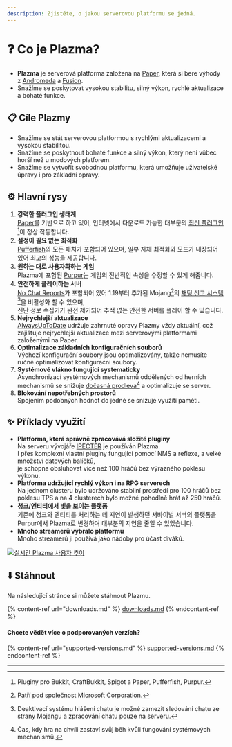 ```yaml
---
description: Zjistěte, o jakou serverovou platformu se jedná.
---
```


# ❓ Co je Plazma?

- **Plazma** je serverová platforma založená na [Paper](https://github.com/PaperMC/Paper), která si bere výhody z [Andromeda](https://github.com/EarendelArchived/Andromeda) a [Fusion](https://github.com/RuinedTechnologyUnify/Fusion).
- Snažíme se poskytovat vysokou stabilitu, silný výkon, rychlé aktualizace a bohaté funkce.

## 📋 Cíle Plazmy <a href="#id-1" id="id-1"></a>

- Snažíme se stát serverovou platformou s rychlými aktualizacemi a vysokou stabilitou.
- Snažíme se poskytnout bohaté funkce a silný výkon, který není vůbec horší než u modových platforem.
- Snažíme se vytvořit svobodnou platformu, která umožňuje uživatelské úpravy i pro základní opravy.

## ⚙️ Hlavní rysy <a href="#id-2" id="id-2"></a>

1. **강력한 플러그인 생태계**\
   [Paper](https://github.com/PaperMC/Paper)를 기반으로 하고 있어, 인터넷에서 다운로드 가능한 대부분의 [최신 플러그인](#user-content-fn-1)[^1]이 정상 작동합니다.
2. **설정이 필요 없는 최적화**\
   [Pufferfish](https://github.com/pufferfish-gg/Pufferfish)의 모든 패치가 포함되어 있으며, 일부 자체 최적화와 모드가 내장되어 있어 최고의 성능을 제공합니다.
3. **원하는 대로 사용자화하는 게임**\
   Plazma에 포함된 [Purpur](https://github.com/PurpurMC/Purpur)는 게임의 전반적인 속성을 수정할 수 있게 해줍니다.
4. **안전하게 플레이하는 서버**\
   [No Chat Reports](https://github.com/Aizistral-Studios/No-Chat-Reports)가 포함되어 있어 1.19부터 추가된 Mojang[^2]의 [채팅 신고 시스템](#user-content-fn-3)[^3]을 비활성화 할 수 있으며,\
   진단 정보 수집기가 완전 제거되어 추적 없는 안전한 서버를 플레이 할 수 있습니다.
5. **Nejrychlejší aktualizace**\
   [AlwaysUpToDate](https://github.com/PlazmaMC/AlwaysUpToDate) udržuje zahrnuté opravy Plazmy vždy aktuální, což zajišťuje nejrychlejší aktualizace mezi serverovými platformami založenými na Paper.
6. **Optimalizace základních konfiguračních souborů**\
   Výchozí konfigurační soubory jsou optimalizovány, takže nemusíte ručně optimalizovat konfigurační soubory.
7. **Systémové vlákno fungující systematicky**\
   Asynchronizací systémových mechanismů oddělených od herních mechanismů se snižuje [dočasná prodleva](#user-content-fn-4)[^4] a optimalizuje se server.
8. **Blokování nepotřebných prostorů**\
   Spojením podobných hodnot do jedné se snižuje využití paměti.

## ✨ Příklady využití <a href="#id-3" id="id-3"></a>

- **Platforma, která správně zpracovává složité pluginy**\
  Na serveru vývojáře [IPECTER](https://github.com/IPECTER) je používán Plazma.\
  I přes komplexní vlastní pluginy fungující pomocí NMS a reflexe, a velké množství datových balíčků,\
  je schopna obsluhovat více než 100 hráčů bez výrazného poklesu výkonu.
- **Platforma udržující rychlý výkon i na RPG serverech**\
  Na jednom clusteru bylo udržováno stabilní prostředí pro 100 hráčů bez poklesu TPS a na 4 clusterech bylo možné pohodlně hrát až 250 hráčů.
- **청크/엔티티에서 빛을 보이는 플랫폼**\
  기존에 청크와 엔티티를 처리하는 데 지연이 발생하던 서바이벌 서버의 플랫폼을 Purpur에서 Plazma로 변경하며 대부분의 지연을 줄일 수 있었습니다.
- **Mnoho streamerů vybralo platformu**\
  Mnoho streamerů ji používá jako nádoby pro účast diváků.

[![실시간 Plazma 사용자 추이](https://badge.plazmamc.org/internal/bstats)](https://bstats.org/plugin/server-implementation/Plazma/18047)

## ⬇️ Stáhnout

Na následující stránce si můžete stáhnout Plazmu.

{% content-ref url="downloads.md" %}
[downloads.md](downloads.md)
{% endcontent-ref %}

#### Chcete vědět více o podporovaných verzích?

{% content-ref url="supported-versions.md" %}
[supported-versions.md](supported-versions.md)
{% endcontent-ref %}

***

[^1]: Pluginy pro Bukkit, CraftBukkit, Spigot a Paper, Pufferfish, Purpur.

[^2]: Patří pod společnost Microsoft Corporation.

[^3]: Deaktivací systému hlášení chatu je možné zamezit sledování chatu ze strany Mojangu a zpracování chatu pouze na serveru.

[^4]: Čas, kdy hra na chvíli zastaví svůj běh kvůli fungování systémových mechanismů.

